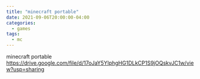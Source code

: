 ```yaml
---
title: "minecraft portable"
date: 2021-09-06T20:00:00-04:00
categories:
  - games
tags:
  - mc
---
```


minecraft portable https://drive.google.com/file/d/17oJaY5YIphgHG1DLkCP1S9jOQskvJC1w/view?usp=sharing
